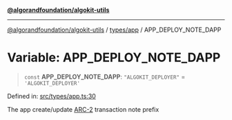 [**@algorandfoundation/algokit-utils**](../../../README.md)

***

[@algorandfoundation/algokit-utils](../../../README.md) / [types/app](../README.md) / APP\_DEPLOY\_NOTE\_DAPP

# Variable: APP\_DEPLOY\_NOTE\_DAPP

> `const` **APP\_DEPLOY\_NOTE\_DAPP**: `"ALGOKIT_DEPLOYER"` = `'ALGOKIT_DEPLOYER'`

Defined in: [src/types/app.ts:30](https://github.com/algorandfoundation/algokit-utils-ts/blob/main/src/types/app.ts#L30)

The app create/update [ARC-2](https://github.com/algorandfoundation/ARCs/blob/main/ARCs/arc-0002.md) transaction note prefix
